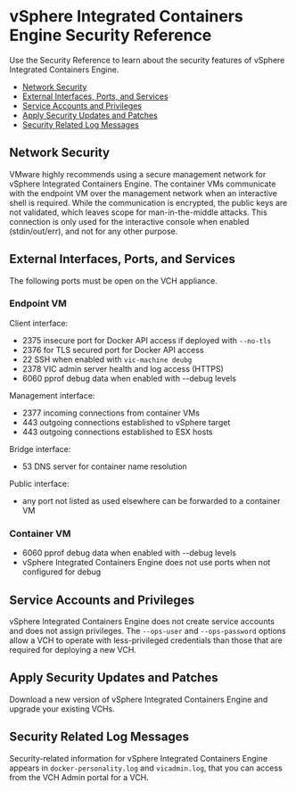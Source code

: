 # vSphere Integrated Containers Engine Security Reference
Use the Security Reference to learn about the security features of vSphere Integrated Containers Engine.

- [Network Security](#network)
- [External Interfaces, Ports, and Services](#open_ports)
- [Service Accounts and Privileges](#accounts)
- [Apply Security Updates and Patches](#patches)
- [Security Related Log Messages](#logs)

<a name="network"></a>
## Network Security 
VMware highly recommends using a secure management network for vSphere Integrated Containers Engine. The container VMs communicate with the endpoint VM over the management network when an interactive shell is required. While the communication is encrypted, the public keys are not validated, which leaves scope for man-in-the-middle attacks. This connection is only used for the interactive console when enabled (stdin/out/err), and not for any other purpose.

<a name="open_ports"></a>
## External Interfaces, Ports, and Services

The following ports must be open on the VCH appliance.

### Endpoint VM
Client interface:

- 2375 insecure port for Docker API access if deployed with `--no-tls`
- 2376 for TLS secured port for Docker API access
- 22 SSH when enabled with `vic-machine deubg`
- 2378 VIC admin server health and log access (HTTPS)
- 6060 pprof debug data when enabled with --debug levels

Management interface:

- 2377 incoming connections from container VMs
- 443 outgoing connections established to vSphere target
- 443 outgoing connections established to ESX hosts

Bridge interface:

- 53 DNS server for container name resolution

Public interface:

- any port not listed as used elsewhere can be forwarded to a container VM

### Container VM

- 6060 pprof debug data when enabled with --debug levels
- vSphere Integrated Containers Engine does not use ports when not configured for debug

<a name="accounts"></a>
## Service Accounts and Privileges
vSphere Integrated Containers Engine does not create service accounts and does not assign privileges. The `--ops-user` and `--ops-password` options allow a VCH to operate with less-privileged credentials than those that are required for deploying a new VCH.

<a name="patches"></a>

## Apply Security Updates and Patches
Download a new version of vSphere Integrated Containers Engine and upgrade your existing VCHs.

<a name="logs"></a>
## Security Related Log Messages
Security-related information for vSphere Integrated Containers Engine appears in `docker-personality.log` and `vicadmin.log`, that you can access from the VCH Admin portal for a VCH.
